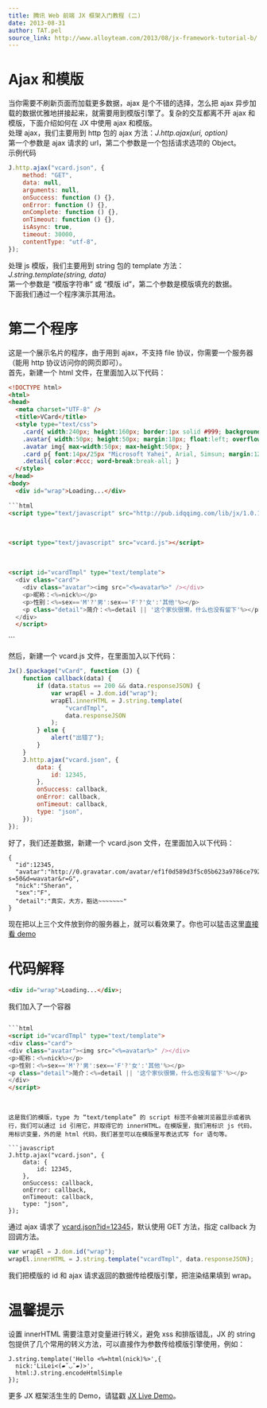 ```yaml
---
title: 腾讯 Web 前端 JX 框架入门教程 (二)
date: 2013-08-31
author: TAT.pel
source_link: http://www.alloyteam.com/2013/08/jx-framework-tutorial-b/
---
```


<!-- {% raw %} - for jekyll -->

# Ajax 和模版

当你需要不刷新页面而加载更多数据，ajax 是个不错的选择，怎么把 ajax 异步加载的数据优雅地拼接起来，就需要用到模版引擎了。复杂的交互都离不开 ajax 和模版，下面介绍如何在 JX 中使用 ajax 和模版。  
处理 ajax，我们主要用到 http 包的 ajax 方法：_J.http.ajax(uri, option)_  
第一个参数是 ajax 请求的 url，第二个参数是一个包括请求选项的 Object。  
示例代码  

```javascript
J.http.ajax("vcard.json", {
    method: "GET",
    data: null,
    arguments: null,
    onSuccess: function () {},
    onError: function () {},
    onComplete: function () {},
    onTimeout: function () {},
    isAsync: true,
    timeout: 30000,
    contentType: "utf-8",
});
```

处理 js 模版，我们主要用到 string 包的 template 方法：_J.string.template(string, data)_  
第一个参数是 “模版字符串” 或 “模版 id”，第二个参数是模版填充的数据。  
下面我们通过一个程序演示其用法。

# 第二个程序

这是一个展示名片的程序，由于用到 ajax，不支持 file 协议，你需要一个服务器（能用 http 协议访问你的网页即可）。  
首先，新建一个 html 文件，在里面加入以下代码：  

````html
<!DOCTYPE html>
<html>
<head>
  <meta charset="UTF-8" />
  <title>VCard</title>
  <style type="text/css">
    .card{ width:240px; height:160px; border:1px solid #999; background:#fff; overflow:hidden; }
    .avatar{ width:50px; height:50px; margin:18px; float:left; overflow:hidden; }
    .avatar img{ max-width:50px; max-height:50px; }
    .card p{ font:14px/25px "Microsoft Yahei", Arial, Simsun; margin:12px 18px; color:#000; }
    .detail{ color:#ccc; word-break:break-all; }
  </style>
</head>
<body>
  <div id="wrap">Loading...</div>
  
```html
<script type="text/javascript" src="http://pub.idqqimg.com/lib/jx/1.0.1/jx-uiless.js" charset="UTF-8"></script>
````

  

```html
<script type="text/javascript" src="vcard.js"></script>
```

  

```html
<script id="vcardTmpl" type="text/template">
  <div class="card">
    <div class="avatar"><img src="<%=avatar%>" /></div>
    <p>昵称：<%=nick%></p>
    <p>性别：<%=sex=='M'?'男':sex=='F'?'女':'其他'%></p>
    <p class="detail">简介：<%=detail || '这个家伙很懒，什么也没有留下'%></p>
  </div>
  </script>
```

</body>
</html>
```

然后，新建一个 vcard.js 文件，在里面加入以下代码：  

```javascript
Jx().$package("vCard", function (J) {
    function callback(data) {
        if (data.status == 200 && data.responseJSON) {
            var wrapEl = J.dom.id("wrap");
            wrapEl.innerHTML = J.string.template(
                "vcardTmpl",
                data.responseJSON
            );
        } else {
            alert("出错了");
        }
    }
    J.http.ajax("vcard.json", {
        data: {
            id: 12345,
        },
        onSuccess: callback,
        onError: callback,
        onTimeout: callback,
        type: "json",
    });
});
```

好了，我们还差数据，新建一个 vcard.json 文件，在里面加入以下代码：  

    {
      "id":12345,
      "avatar":"http://0.gravatar.com/avatar/ef1f0d589d3f5c05b623a9786ce792be?s=50&d=wavatar&r=G",
      "nick":"Sheran",
      "sex":"F",
      "detail":"真实，大方，豁达~~~~~~~"
    }

现在把以上三个文件放到你的服务器上，就可以看效果了。你也可以猛击这里[直接看 demo](http://www.alloyteam.com/wp-content/uploads/2012/08/vcard.html)

# 代码解释

```html
<div id="wrap">Loading...</div>;
```

我们加入了一个容器  

````html

```html
<script id="vcardTmpl" type="text/template">
<div class="card">
<div class="avatar"><img src="<%=avatar%>" /></div>
<p>昵称：<%=nick%></p>
<p>性别：<%=sex=='M'?'男':sex=='F'?'女':'其他'%></p>
<p class="detail">简介：<%=detail || '这个家伙很懒，什么也没有留下'%></p>
</div>
</script>
````

````

  
这是我们的模版，type 为 “text/template” 的 script 标签不会被浏览器显示或者执行，我们可以通过 id 引用它，并取得它的 innerHTML。在模版里，我们用标识 js 代码，用标识变量，外的是 html 代码，我们甚至可以在模版里写表达式写 for 语句等。  

```javascript
J.http.ajax("vcard.json", {
    data: {
        id: 12345,
    },
    onSuccess: callback,
    onError: callback,
    onTimeout: callback,
    type: "json",
});
````

通过 ajax 请求了 [vcard.json?id=12345](http://www.alloyteam.com/wp-content/uploads/2012/08/vcard.txt?id=12345)，默认使用 GET 方法，指定 callback 为回调方法。  

```javascript
var wrapEl = J.dom.id("wrap");
wrapEl.innerHTML = J.string.template("vcardTmpl", data.responseJSON);
```

我们把模版的 id 和 ajax 请求返回的数据传给模版引擎，把渲染结果填到 wrap。

# 温馨提示

设置 innerHTML 需要注意对变量进行转义，避免 xss 和排版错乱，JX 的 string 包提供了几个常用的转义方法，可以直接作为参数传给模版引擎使用，例如：

    J.string.template('Hello <%=html(nick)%>',{
      nick:'LiLei<(▰˘◡˘▰)>',
      html:J.string.encodeHtmlSimple
    });

更多 JX 框架活生生的 Demo，请猛戳 [JX Live Demo](http://alloyteam.github.io/JXLiveDemo/ "JX Live Demo")。

<!-- {% endraw %} - for jekyll -->
